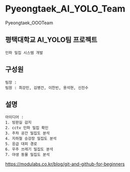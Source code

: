 # Pyeongtaek_AI_YOLO_Team
Pyeongtaek_OOOTeam

## 평택대학교 AI_YOLO팀 프로젝트
```
인파 밀집 시스템 개발
```
## 구성원
```
팀장 :
팀원 : 최강민, 김병건, 이찬빈, 용석현, 신진수
```
## 설명
```
아이디어 :
1. 빙판길 감지
2. cctv 인파 밀집 확인
3. 주차 공간 밀집도 분석
4. 지하철 승강장 밀집도 분석
5. 응급 대피 경로 
6. 우주 쓰레기 밀집도 분석
7. 야생 동물 밀집도 분석
```
https://modulabs.co.kr/blog/git-and-github-for-beginners